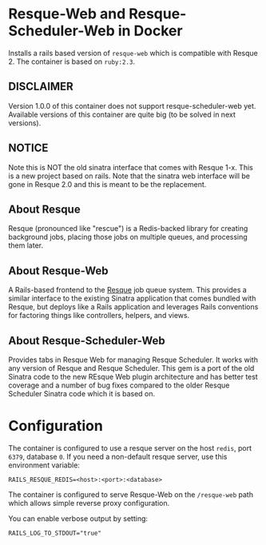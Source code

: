 # Resque-Web and Resque-Scheduler-Web in Docker
Installs a rails based version of `resque-web` which is compatible with Resque 2.
The container is based on `ruby:2.3`. 

## DISCLAIMER
Version 1.0.0 of this container does not support resque-scheduler-web yet.
Available versions of this container are quite big (to be solved in next versions).

## NOTICE
Note this is NOT the old sinatra interface that comes with Resque 1-x.
This is a new project based on rails.
Note that the sinatra web interface will be gone in Resque 2.0 and this is meant to be the replacement.

## About Resque
Resque (pronounced like "rescue") is a Redis-backed library for creating background jobs, placing those jobs on multiple queues, and processing them later.

## About Resque-Web
A Rails-based frontend to the [Resque](https://github.com/resque/resque) job
queue system. This provides a similar interface to the existing Sinatra
application that comes bundled with Resque, but deploys like a Rails application
and leverages Rails conventions for factoring things like controllers, helpers,
and views.

## About Resque-Scheduler-Web
Provides tabs in Resque Web for managing Resque Scheduler.
It works with any version of Resque and Resque Scheduler.
This gem is a port of the old Sinatra code to the new REsque Web plugin architecture and has better test coverage and a number of bug fixes compared to the older Resque Scheduler Sinatra code which it is based on.

# Configuration

The container is configured to use a resque server on the host `redis`, port `6379`, database `0`.
If you need a non-default resque server, use this environment variable:
```
RAILS_RESQUE_REDIS=<host>:<port>:<database>
```


The container is configured to serve Resque-Web on the `/resque-web` path which allows simple reverse proxy configuration.


You can enable verbose output by setting:
```
RAILS_LOG_TO_STDOUT="true"
```